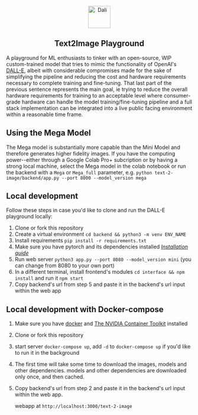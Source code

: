 <p align="center">
<img src="https://emojipedia-us.s3.dualstack.us-west-1.amazonaws.com/thumbs/240/apple/285/woman-artist_1f469-200d-1f3a8.png" width="60" alt="Dali">
  <h2 align="center">Text2Image Playground</h2>
</p>

A playground for ML enthusiasts to tinker with an open-source, WIP custom-trained model that tries to mimic the functionality of
OpenAI's [DALL-E](https://openai.com/blog/dall-e/), albeit with considerable compromises made for the sake of simplifying the pipeline and reducing the cost and hardware requirements necessary to complete training and fine-tuning. That last part of the previous sentence represents the main goal, ie trying to reduce the overall hardware requirements for training to an acceptable level where consumer-grade hardware can handle the model training/fine-tuning pipeline and a full stack implementation can be integrated into a live public facing environment within a reasonable time frame.

## Using the Mega Model

The Mega model is substantially more capable than the Mini Model and therefore generates higher fidelity images. If you have the computing power--either through a Google Colab Pro+ subcription or by having a strong local machine, select the Mega model in the colab notebook or run the backend with a `Mega` or `Mega_full` parameter, e.g. `python text-2-image/backend/app.py --port 8000 --model_version mega`

## Local development

Follow these steps in case you'd like to clone and run the DALL-E playground locally:

1. Clone or fork this repository
2. Create a virtual environment `cd backend && python3 -m venv ENV_NAME`
3. Install requirements `pip install -r requirements.txt`
4. Make sure you have pytorch and its dependencies
   installed _[Installation guide](https://pytorch.org/get-started/locally/)_
5. Run web server `python3 app.py --port 8080 --model_version mini` (you can change from 8080 to your own port)
6. In a different terminal, install frontend's modules `cd interface && npm install` and run
   it `npm start`
7. Copy backend's url from step 5 and paste it in the backend's url input within the web app

## Local development with Docker-compose

1. Make sure you have [docker](https://docs.docker.com/get-docker/) and [The NVIDIA Container Toolkit](https://docs.nvidia.com/datacenter/cloud-native/container-toolkit/install-guide.html) installed 
2. Clone or fork this repository
3. start server `docker-compose up`, add `-d` to `docker-compose up` if you'd like to run it in the background
4. The first time will take some time to download the images, models and other dependencies. 
   models and other dependencies are downloaded only once, and then cached.
4. Copy backend's url from step 2 and paste it in the backend's url input within the web app.
   
   webapp at `http://localhost:3000/text-2-image`


